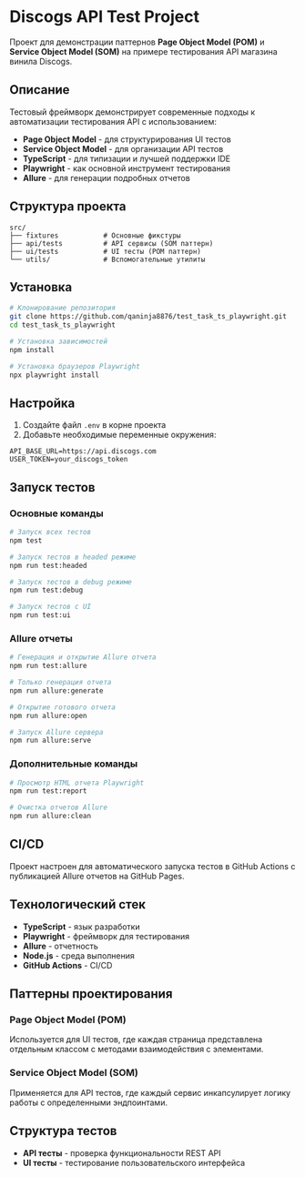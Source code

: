 # Discogs API Test Project

Проект для демонстрации паттернов **Page Object Model (POM)** и **Service Object Model (SOM)** на примере тестирования API магазина винила Discogs.

## Описание

Тестовый фреймворк демонстрирует современные подходы к автоматизации тестирования API с использованием:

- **Page Object Model** - для структурирования UI тестов
- **Service Object Model** - для организации API тестов
- **TypeScript** - для типизации и лучшей поддержки IDE
- **Playwright** - как основной инструмент тестирования
- **Allure** - для генерации подробных отчетов

## Структура проекта

```
src/
├── fixtures           # Основные фикстуры
├── api/tests          # API сервисы (SOM паттерн)
├── ui/tests           # UI тесты (POM паттерн)
└── utils/             # Вспомогательные утилиты
```

## Установка

```bash
# Клонирование репозитория
git clone https://github.com/qaninja8876/test_task_ts_playwright.git
cd test_task_ts_playwright

# Установка зависимостей
npm install

# Установка браузеров Playwright
npx playwright install
```

## Настройка

1. Создайте файл `.env` в корне проекта
2. Добавьте необходимые переменные окружения:

```env
API_BASE_URL=https://api.discogs.com
USER_TOKEN=your_discogs_token
```

## Запуск тестов

### Основные команды

```bash
# Запуск всех тестов
npm test

# Запуск тестов в headed режиме
npm run test:headed

# Запуск тестов в debug режиме
npm run test:debug

# Запуск тестов с UI
npm run test:ui
```

### Allure отчеты

```bash
# Генерация и открытие Allure отчета
npm run test:allure

# Только генерация отчета
npm run allure:generate

# Открытие готового отчета
npm run allure:open

# Запуск Allure сервера
npm run allure:serve
```

### Дополнительные команды

```bash
# Просмотр HTML отчета Playwright
npm run test:report

# Очистка отчетов Allure
npm run allure:clean
```

## CI/CD

Проект настроен для автоматического запуска тестов в GitHub Actions с публикацией Allure отчетов на GitHub Pages.

## Технологический стек

- **TypeScript** - язык разработки
- **Playwright** - фреймворк для тестирования
- **Allure** - отчетность
- **Node.js** - среда выполнения
- **GitHub Actions** - CI/CD

## Паттерны проектирования

### Page Object Model (POM)

Используется для UI тестов, где каждая страница представлена отдельным классом с методами взаимодействия с элементами.

### Service Object Model (SOM)

Применяется для API тестов, где каждый сервис инкапсулирует логику работы с определенными эндпоинтами.

## Структура тестов

- **API тесты** - проверка функциональности REST API
- **UI тесты** - тестирование пользовательского интерфейса

